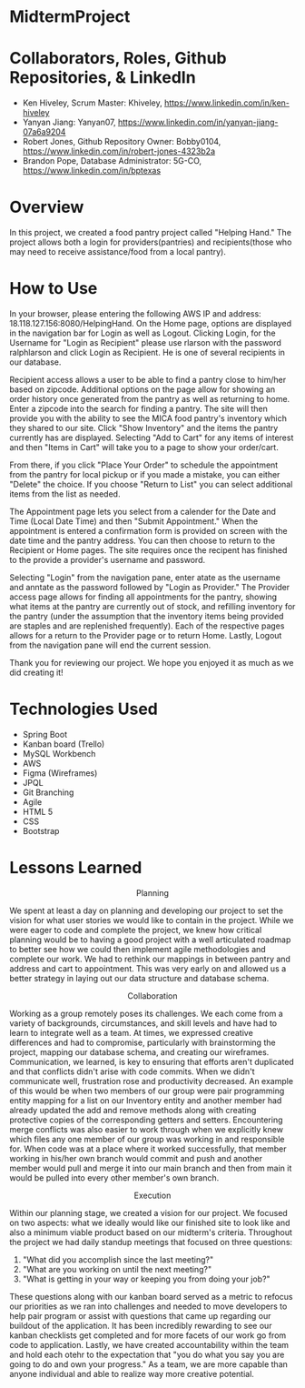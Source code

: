 # MidtermProject

# Collaborators, Roles, Github Repositories, & LinkedIn

* Ken Hiveley, Scrum Master: Khiveley, https://www.linkedin.com/in/ken-hiveley
* Yanyan Jiang:                          Yanyan07,  https://www.linkedin.com/in/yanyan-jiang-07a6a9204
* Robert Jones, Github Repository Owner:  Bobby0104, https://www.linkedin.com/in/robert-jones-4323b2a
* Brandon Pope,  Database Administrator:  5G-CO, https://www.linkedin.com/in/bptexas

# Overview

In this project, we created a food pantry project called "Helping Hand." The project allows both a login for providers(pantries) and recipients(those who may need to receive assistance/food from a local pantry).  

# How to Use
In your browser, please entering the following AWS IP and address:  18.118.127.156:8080/HelpingHand.  On the Home page, options are displayed in the navigation bar for Login as well as Logout.  Clicking Login, for the Username for "Login as Recipient" please use rlarson with the password ralphlarson and click Login as Recipient. He is one of several recipients in our database.  

Recipient access allows a user to be able to find a pantry close to him/her based on zipcode.  Additional options on the page allow for showing an order history once generated from the pantry as well as returning to home.  Enter a zipcode into the search for finding a pantry.  The site will then provide you with the ability to see the MICA food pantry's inventory which they shared to our site.  Click "Show Inventory" and the items the pantry currently has are displayed.  Selecting "Add to Cart" for any items of interest and then "Items in Cart" will take you to a page to show your order/cart.

From there, if you click "Place Your Order" to schedule the appointment from the pantry for local pickup or if you made a mistake, you can either "Delete" the choice.  If you choose "Return to List" you can select additional items from the list as needed.  

The Appointment page lets you select from a calender for the Date and Time (Local Date Time) and then "Submit Appointment." When the appointment is entered a confirmation form is provided on screen with the date time and the pantry address.  You can then choose to return to the Recipient or Home pages.  The site requires once the recipent has finished to the provide a provider's username and password.

Selecting "Login" from the navigation pane, enter atate as the username and anntate as the password followed by "Login as Provider."  The Provider access page allows for finding all appointments for the pantry, showing what items at the pantry are currently out of stock,  and refilling inventory for the pantry (under the assumption that the inventory items being provided are staples and are replenished frequently). Each of the respective pages allows for a return to the Provider page or to return Home.  Lastly, Logout from the navigation pane will end the current session.

Thank you for reviewing our project.  We hope you enjoyed it as much as we did creating it!

# Technologies Used

* Spring Boot
* Kanban board (Trello)
* MySQL Workbench
* AWS
* Figma (Wireframes)
* JPQL
* Git Branching
* Agile
* HTML 5
* CSS
* Bootstrap

# Lessons Learned

<p align="center" > Planning </p>

We spent at least a day on planning and developing our project to set the vision for what user stories we would like to contain in the project.  While we were eager to code and complete the project, we knew how critical planning would be to having a good project with a well articulated roadmap to better see how we could then implement agile methodologies and complete our work.  We had to rethink our mappings in between pantry and address and cart to appointment.  This was very early on and allowed us a better strategy in laying out our data structure and database schema.

<p align="center"> Collaboration </p>

Working as a group remotely poses its challenges.  We each come from a variety of backgrounds, circumstances, and skill levels and have had to learn to integrate well as a team.  At times, we expressed creative differences and had to compromise, particularly with brainstorming the project, mapping our database schema, and creating our wireframes.  Communication, we learned, is key to ensuring that efforts aren't duplicated and that conflicts didn't arise with code commits.  When we didn't communicate well, frustration rose and productivity decreased.  An example of this would be when two members of our group were pair programming entity mapping for a list on our Inventory entity and another member had already updated the add and remove methods along with creating protective copies of the corresponding getters and setters. Encountering merge conflicts was also easier to work through when we explicitly knew which files any one member of our group was working in and responsible for.  When code was at a place where it worked successfully, that member working in his/her own branch would commit and push and another member would pull and merge it into our main branch and then from main it would be pulled into every other member's own branch.

<p align="center"> Execution </p>

Within our planning stage, we created a vision for our project.  We focused on two aspects: what we ideally would like our finished site to look like and also a minimum viable product based on our midterm's criteria.  Throughout the project we had daily standup meetings that focused on three questions:

  1.  "What did you accomplish since the last meeting?"
  2.  "What are you working on until the next meeting?"
  3.  "What is getting in your way or keeping you from doing your job?"

These questions along with our kanban board served as a metric to refocus our priorities as we ran into challenges and needed to move developers to help pair program or assist with questions that came up regarding our buildout of the application.  It has been incredibly rewarding to see our kanban checklists get completed and for more facets of our work go from code to application.  Lastly, we have created accountability within the team and hold each otehr to the expectation that "you do what you say you are going to do and own your progress."  As a team, we are more capable than anyone individual and able to realize way more creative potential.
